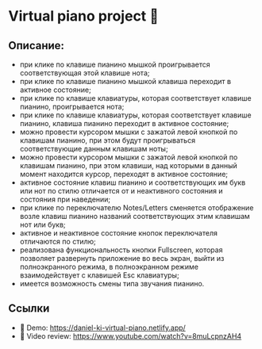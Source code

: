 # Virtual piano project 🎹

## Описание:
- при клике по клавише пианино мышкой проигрывается соответствующая этой клавише нота;
- при клике по клавише пианино мышкой клавиша переходит в активное состояние;
- при клике по клавише клавиатуры, которая соответствует клавише пианино, проигрывается нота;
- при клике по клавише клавиатуры, которая соответствует клавише пианино, клавиша пианино переходит в активное состояние;
- можно провести курсором мышки с зажатой левой кнопкой по клавишам пианино, при этом будут проигрываться соответствующие данным клавишам ноты;
- можно провести курсором мышки с зажатой левой кнопкой по клавишам пианино, при этом клавиши, над которыми в данный момент находится курсор, переходят в активное состояние;
- активное состояние клавиш пианино и соответствующих им букв или нот по стилю отличается от и неактивного состояния и состояния при наведении;
- при клике по переключателю Notes/Letters сменяется отображение возле клавиш пианино названий соответствующих этим клавишам нот или букв;
- активное и неактивное состояние кнопок переключателя отличаются по стилю;
- реализована функциональность кнопки Fullscreen, которая позволяет развернуть приложение во весь экран, выйти из полноэкранного режима, в полноэкранном режиме взаимодействует с клавишей Esc клавиатуры;
- имеется возможность смены типа звучания пианино.

## Ссылки
- 📌 Demo: https://daniel-ki-virtual-piano.netlify.app/
- 📌 Video review: https://www.youtube.com/watch?v=8muLcpnzAH4

